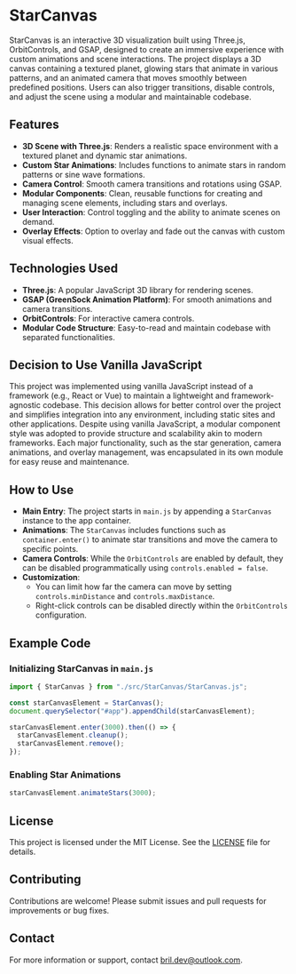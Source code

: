 # StarCanvas

StarCanvas is an interactive 3D visualization built using Three.js, OrbitControls, and GSAP, designed to create an immersive experience with custom animations and scene interactions. The project displays a 3D canvas containing a textured planet, glowing stars that animate in various patterns, and an animated camera that moves smoothly between predefined positions. Users can also trigger transitions, disable controls, and adjust the scene using a modular and maintainable codebase.

## Features

- **3D Scene with Three.js**: Renders a realistic space environment with a textured planet and dynamic star animations.
- **Custom Star Animations**: Includes functions to animate stars in random patterns or sine wave formations.
- **Camera Control**: Smooth camera transitions and rotations using GSAP.
- **Modular Components**: Clean, reusable functions for creating and managing scene elements, including stars and overlays.
- **User Interaction**: Control toggling and the ability to animate scenes on demand.
- **Overlay Effects**: Option to overlay and fade out the canvas with custom visual effects.

## Technologies Used

- **Three.js**: A popular JavaScript 3D library for rendering scenes.
- **GSAP (GreenSock Animation Platform)**: For smooth animations and camera transitions.
- **OrbitControls**: For interactive camera controls.
- **Modular Code Structure**: Easy-to-read and maintain codebase with separated functionalities.

## Decision to Use Vanilla JavaScript

This project was implemented using vanilla JavaScript instead of a framework (e.g., React or Vue) to maintain a lightweight and framework-agnostic codebase. This decision allows for better control over the project and simplifies integration into any environment, including static sites and other applications. Despite using vanilla JavaScript, a modular component style was adopted to provide structure and scalability akin to modern frameworks. Each major functionality, such as the star generation, camera animations, and overlay management, was encapsulated in its own module for easy reuse and maintenance.

## How to Use

- **Main Entry**: The project starts in `main.js` by appending a `StarCanvas` instance to the app container.
- **Animations**: The `StarCanvas` includes functions such as `container.enter()` to animate star transitions and move the camera to specific points.
- **Camera Controls**: While the `OrbitControls` are enabled by default, they can be disabled programmatically using `controls.enabled = false`.
- **Customization**:
  - You can limit how far the camera can move by setting `controls.minDistance` and `controls.maxDistance`.
  - Right-click controls can be disabled directly within the `OrbitControls` configuration.

## Example Code

### Initializing StarCanvas in `main.js`

```javascript
import { StarCanvas } from "./src/StarCanvas/StarCanvas.js";

const starCanvasElement = StarCanvas();
document.querySelector("#app").appendChild(starCanvasElement);

starCanvasElement.enter(3000).then(() => {
  starCanvasElement.cleanup();
  starCanvasElement.remove();
});
```

### Enabling Star Animations

```javascript
starCanvasElement.animateStars(3000);
```

## License

This project is licensed under the MIT License. See the [LICENSE](LICENSE) file for details.

## Contributing

Contributions are welcome! Please submit issues and pull requests for improvements or bug fixes.

## Contact

For more information or support, contact [bril.dev@outlook.com](mailto:bril.dev@outlook.com).

